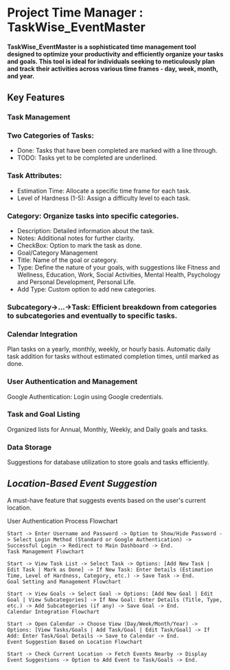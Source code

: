 #  Project Time Manager : TaskWise_EventMaster
####  TaskWise_EventMaster is a sophisticated time management tool designed to optimize your productivity and efficiently organize your tasks and goals. This tool is ideal for individuals seeking to meticulously plan and track their activities across various time frames - day, week, month, and year.

##  Key Features
###  Task Management
###  Two Categories of Tasks:
-  Done: Tasks that have been completed are marked with a line through.
-  TODO: Tasks yet to be completed are underlined.
###  Task Attributes:
-  Estimation Time: Allocate a specific time frame for each task.
-  Level of Hardness (1-5): Assign a difficulty level to each task.
###  Category: Organize tasks into specific categories.
-  Description: Detailed information about the task.
-  Notes: Additional notes for further clarity.
-  CheckBox: Option to mark the task as done.
-  Goal/Category Management
-  Title: Name of the goal or category.
-  Type: Define the nature of your goals, with suggestions like Fitness and Wellness, Education, Work, Social Activities, Mental Health, Psychology and Personal Development, Personal Life.
-  Add Type: Custom option to add new categories.
###  Subcategory->...->Task: Efficient breakdown from categories to subcategories and eventually to specific tasks.
###  Calendar Integration
Plan tasks on a yearly, monthly, weekly, or hourly basis.
Automatic daily task addition for tasks without estimated completion times, until marked as done.
###  User Authentication and Management
Google Authentication: Login using Google credentials.
###  Task and Goal Listing
Organized lists for Annual, Monthly, Weekly, and Daily goals and tasks.
###  Data Storage
Suggestions for database utilization to store goals and tasks efficiently.
##  *Location-Based Event Suggestion*
A must-have feature that suggests events based on the user's current location.

User Authentication Process Flowchart
```flow
Start -> Enter Username and Password -> Option to Show/Hide Password -> Select Login Method (Standard or Google Authentication) -> Successful Login -> Redirect to Main Dashboard -> End.
Task Management Flowchart

Start -> View Task List -> Select Task -> Options: [Add New Task | Edit Task | Mark as Done] -> If New Task: Enter Details (Estimation Time, Level of Hardness, Category, etc.) -> Save Task -> End.
Goal Setting and Management Flowchart

Start -> View Goals -> Select Goal -> Options: [Add New Goal | Edit Goal | View Subcategories] -> If New Goal: Enter Details (Title, Type, etc.) -> Add Subcategories (if any) -> Save Goal -> End.
Calendar Integration Flowchart

Start -> Open Calendar -> Choose View (Day/Week/Month/Year) -> Options: [View Tasks/Goals | Add Task/Goal | Edit Task/Goal] -> If Add: Enter Task/Goal Details -> Save to Calendar -> End.
Event Suggestion Based on Location Flowchart

Start -> Check Current Location -> Fetch Events Nearby -> Display Event Suggestions -> Option to Add Event to Task/Goals -> End.
```
